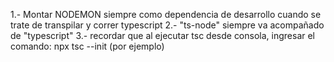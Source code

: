 1.- Montar NODEMON siempre como dependencia de desarrollo cuando se trate de transpilar y correr typescript
2.- "ts-node" siempre va acompañado de "typescript"
3.- recordar que al ejecutar tsc desde consola, ingresar el comando: npx tsc --init (por ejemplo)